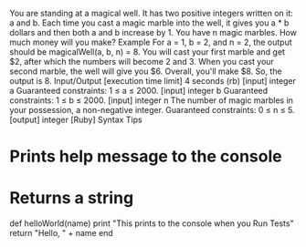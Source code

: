 You are standing at a magical well. It has two positive integers written on it: a and b. Each time you cast a magic marble into the well, it gives you a * b dollars and then both a and b increase by 1. You have n magic marbles. How much money will you make?
Example
For a = 1, b = 2, and n = 2, the output should be
magicalWell(a, b, n) = 8.
You will cast your first marble and get $2, after which the numbers will become 2 and 3. When you cast your second marble, the well will give you $6. Overall, you'll make $8. So, the output is 8.
Input/Output
[execution time limit] 4 seconds (rb)
[input] integer a
Guaranteed constraints:
1 ≤ a ≤ 2000.
[input] integer b
Guaranteed constraints:
1 ≤ b ≤ 2000.
[input] integer n
The number of magic marbles in your possession, a non-negative integer.
Guaranteed constraints:
0 ≤ n ≤ 5.
[output] integer
[Ruby] Syntax Tips
# Prints help message to the console
# Returns a string
def helloWorld(name)
    print "This prints to the console when you Run Tests"
    return "Hello, " + name
end
